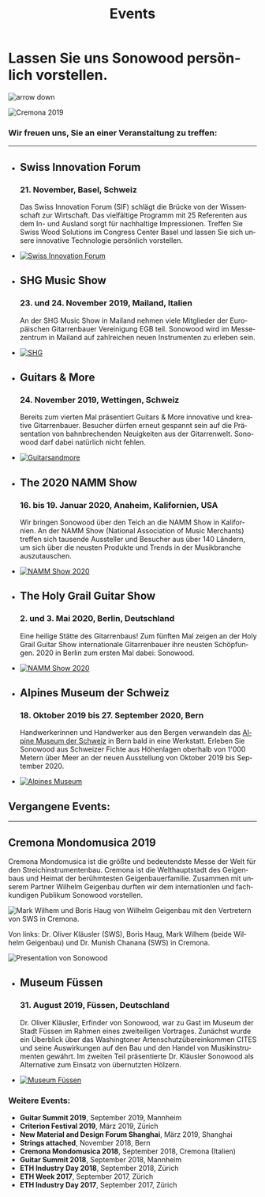 ﻿---
lang: de
title: 'Events'
order: 8
---

<div class="full-width-kenburns">
<div class="wrap-bg-image">

# Lassen Sie uns Sonowood persönlich vorstellen.

![arrow down](/assets/images/arrow-d-white.svg)

</div>
<img srcset="/assets/images/Cremona2019_3.JPG"
     src="/assets/images/Cremona2019_3.JPG" alt="Cremona 2019">
</div>

<div class="full-width">
<div class="wrap -cols2">

### Wir freuen uns, Sie an einer Veranstaltung zu treffen:

---

- ## Swiss Innovation Forum
  ### 21. November, Basel, Schweiz

  Das Swiss Innovation Forum (SIF) schlägt die Brücke von der Wissenschaft zur Wirtschaft. Das vielfältige Programm mit 25 Referenten aus dem In- und Ausland sorgt für nachhaltige Impressionen. Treffen Sie Swiss Wood Solutions im Congress Center Basel und lassen Sie sich unsere innovative Technologie persönlich vorstellen. 

- <a href="https://www.swiss-innovation.com" target="_blank">![Swiss Innovation Forum](/assets/images/event_swissinnovationforum.png)</a>

</div>
</div>

<div class="full-width-grey">
<div class="wrap -cols2">

- ## SHG Music Show
  ### 23. und 24. November 2019, Mailand, Italien

  An der SHG Music Show in Mailand nehmen viele Mitglieder der Europäischen Gitarrenbauer Vereinigung EGB teil. Sonowood wird im Messezentrum in Mailand auf zahlreichen neuen Instrumenten zu erleben sein. 

- <a href="https://www.facebook.com/SHGMusicShowMilano/" target="_blank">![SHG](/assets/images/events_shg.png)</a>

</div>
</div>

<div class="full-width">
<div class="wrap -cols2">

- ## Guitars & More
  ### 24. November 2019, Wettingen, Schweiz

  Bereits zum vierten Mal präsentiert Guitars & More innovative und kreative Gitarrenbauer. Besucher dürfen erneut gespannt sein auf die Präsentation von bahnbrechenden Neuigkeiten aus der Gitarrenwelt. Sonowood darf dabei natürlich nicht fehlen.

- <a href="https://www.guitarsandmore.ch/welcome/index.html" target="_blank">![Guitarsandmore](/assets/images/events_guitarsandmore.jpg)</a>

</div>
</div>

<div class="full-width-grey">
<div class="wrap -cols2">

- ## The 2020 NAMM Show
  ### 16. bis 19. Januar 2020, Anaheim, Kalifornien, USA

   Wir bringen Sonowood über den Teich an die NAMM Show in Kalifornien. An der NAMM Show (National Association of Music Merchants) treffen sich tausende Aussteller und Besucher aus über 140 Ländern, um sich über die neusten Produkte und Trends in der Musikbranche auszutauschen. 

- <a href="https://www.namm.org/thenammshow/2020/attend/" target="_blank">![NAMM Show 2020](/assets/images/events_namm2020.jpg)</a>

</div>
</div>

<div class="full-width">
<div class="wrap -cols2">

- ## The Holy Grail Guitar Show 
  ### 2. und 3. Mai 2020, Berlin, Deutschland

    Eine heilige Stätte des Gitarrenbaus! Zum fünften Mal zeigen an der Holy Grail Guitar Show internationale Gitarrenbauer ihre neusten Schöpfungen. 2020 in Berlin zum ersten Mal dabei: Sonowood.

- <a href="https://www.holygrailguitarshow.com/" target="_blank">![NAMM Show 2020](/assets/images/events_holygrail.png)</a>

</div>
</div>

<div class="full-width-grey">
<div class="wrap -cols2">

- ## Alpines Museum der Schweiz
  ### 18. Oktober 2019 bis 27. September 2020, Bern

   Handwerkerinnen und Handwerker aus den Bergen verwandeln das <a href="https://www.alpinesmuseum.ch/de/ausstellungen/werkstatt-alpen" target="_blank">Alpine Museum der Schweiz</a> in Bern bald in eine Werkstatt. Erleben Sie Sonowood aus Schweizer Fichte aus Höhenlagen oberhalb von 1'000 Metern über Meer an der neuen Ausstellung von Oktober 2019 bis September 2020.

- <a href="https://www.alpinesmuseum.ch/de/ausstellungen/werkstatt-alpen" target="_blank">![Alpines Museum](/assets/images/AlpinesMuseum.jpg)</a>

</div>
</div>

<div class="full-width">
<div class="wrap -cols2">

## Vergangene Events:

---

  ## Cremona Mondomusica 2019

  Cremona Mondomusica ist die größte und bedeutendste Messe der Welt für den Streichinstrumentenbau. Cremona ist die Welthauptstadt des Geigenbaus und Heimat der berühmtesten Geigenbauerfamilie. Zusammen mit unserem Partner Wilhelm Geigenbau durften wir dem internationlen und fachkundigen Publikum Sonowood vorstellen.

<img srcset="/assets/images/Cremona2019.JPG"
     src="/assets/images/Cremona2019.JPG" alt="Mark Wilhem und Boris Haug von Wilhelm Geigenbau mit den Vertretern von SWS in Cremona.">
     <figcaption>Von links: Dr. Oliver Kläusler (SWS), Boris Haug, Mark Wilhem (beide Wilhelm Geigenbau) und Dr. Munish Chanana (SWS) in Cremona.</figcaption>

<img srcset="/assets/images/Cremona2019_2.JPG"
     src="/assets/images/Cremona2019_2.JPG" alt="Presentation von Sonowood">
     <figcaption></figcaption>

</div>
</div>

<div class="full-width-grey">
<div class="wrap -cols2">

- ## Museum Füssen

  ### 31. August 2019, Füssen, Deutschland

  Dr. Oliver Kläusler, Erfinder von Sonowood, war zu Gast im Museum der Stadt Füssen im Rahmen eines zweiteiligen Vortrages. Zunächst wurde ein Überblick über das Washingtoner Artenschutzübereinkommen CITES und seine Auswirkungen auf den Bau und den Handel von Musikinstrumenten gewährt. Im zweiten Teil präsentierte Dr. Kläusler Sonowood als Alternative zum Einsatz von übernutzten Hölzern.

- <a href="https://www.stadt-fuessen.de/museum.html" target="_blank">![Museum Füssen](/assets/images/Füssen.png)</a>

</div>
</div>

<div class="full-width-red">
<div class="wrap -center">

### Weitere Events:

  - **Guitar Summit 2019**, September 2019, Mannheim
  - **Criterion Festival 2019**, März 2019, Zürich
  - **New Material and Design Forum Shanghai**, März 2019, Shanghai
  - **Strings attached**, November 2018, Bern
  - **Cremona Mondomusica 2018**, September 2018, Cremona (Italien)
  - **Guitar Summit 2018**, September 2018, Mannheim
  - **ETH Industry Day 2018**, September 2018, Zürich
  - **ETH Week 2017**, September 2017, Zürich
  - **ETH Industry Day 2017**, September 2017, Zürich

</div>
</div>
